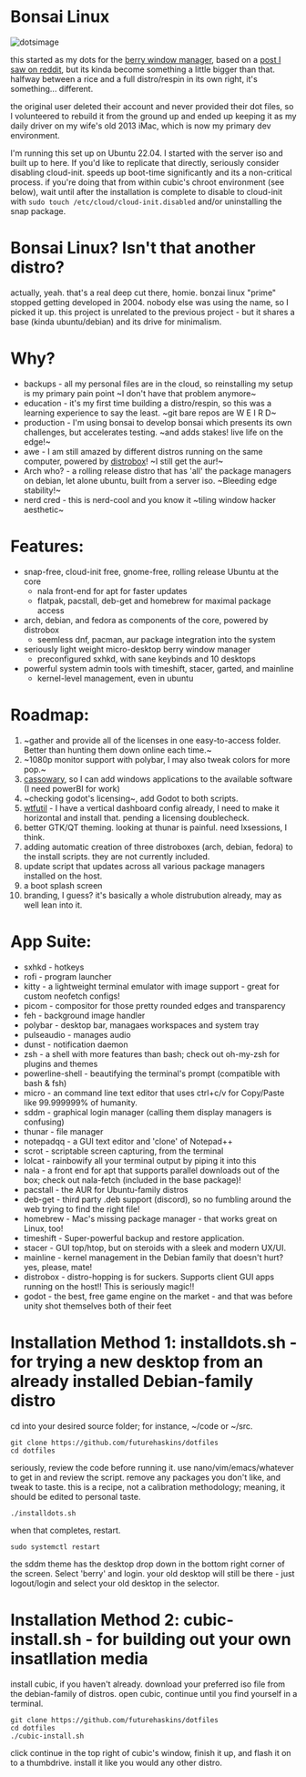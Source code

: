 # Bonsai Linux


![dotsimage](https://user-images.githubusercontent.com/43792895/185729686-4baeb80b-ca64-4734-aa96-1f486143b599.png)

this started as my dots for the [berry window manager](https://github.com/JLErvin/berry), based on a [post I saw on reddit](https://www.reddit.com/r/unixporn/comments/vcphbh/berry_pine/), but its kinda become something a little bigger than that. halfway between a rice and a full distro/respin in its own right, it's something... different. 

the original user deleted their account and never provided their dot files, so I volunteered to rebuild it from the ground up and ended up keeping it as my daily driver on my wife's old 2013 iMac, which is now my primary dev environment.

I'm running this set up on Ubuntu 22.04. I started with the server iso and built up to here. If you'd like to replicate that directly, seriously consider disabling cloud-init. speeds up boot-time significantly and its a non-critical process. if you're doing that from within cubic's chroot environment (see below), wait until after the installation is complete to disable to cloud-init with ```sudo touch /etc/cloud/cloud-init.disabled``` and/or uninstalling the snap package.

# Bonsai Linux? Isn't that another distro?
actually, yeah. that's a real deep cut there, homie. bonzai linux "prime" stopped getting developed in 2004. nobody else was using the name, so I picked it up. this project is unrelated to the previous project - but it shares a base (kinda ubuntu/debian) and its drive for minimalism.

# Why?
 - backups - all my personal files are in the cloud, so reinstalling my setup is my primary pain point \~I don't have that problem anymore~
 - education - it's my first time building a distro/respin, so this was a learning experience to say the least. \~git bare repos are W E I R D~
 - production - I'm using bonsai to develop bonsai which presents its own challenges, but accelerates testing. \~and adds stakes! live life on the edge!~
 - awe - I am still amazed by different distros running on the same computer, powered by [distrobox](https://github.com/89luca89/distrobox)! \~I still get the aur!~
 - Arch who? - a rolling release distro that has 'all' the package managers on debian, let alone ubuntu, built from a server iso. \~Bleeding edge stability!~
 - nerd cred - this is nerd-cool and you know it \~tiling window hacker aesthetic~

# Features:
 - snap-free, cloud-init free, gnome-free, rolling release Ubuntu at the core
   - nala front-end for apt for faster updates
   - flatpak, pacstall, deb-get and homebrew for maximal package access
 - arch, debian, and fedora as components of the core, powered by distrobox
   - seemless dnf, pacman, aur package integration into the system
 - seriously light weight micro-desktop berry window manager
   - preconfigured sxhkd, with sane keybinds and 10 desktops
 - powerful system admin tools with timeshift, stacer, garted, and mainline
   - kernel-level management, even in ubuntu
 
# Roadmap:
 1.  ~gather and provide all of the licenses in one easy-to-access folder. Better than hunting them down online each time.~
 2.  ~1080p monitor support with polybar, I may also tweak colors for more pop.~
 3.  [cassowary](https://github.com/casualsnek/cassowary), so I can add windows applications to the available software (I need powerBI for work)
 4.  ~checking godot's licensing~, add Godot to both scripts.
 5.  [wtfutil](https://github.com/wtfutil/wtf) - I have a vertical dashboard config already, I need to make it horizontal and install that. pending a licensing doublecheck.
 6.  better GTK/QT theming. looking at thunar is painful. need lxsessions, I think.
 7.  adding automatic creation of three distroboxes (arch, debian, fedora) to the install scripts. they are not currently included.
 8.  update script that updates across all various package managers installed on the host.
 9.  a boot splash screen
 10. branding, I guess? it's basically a whole distrubution already, may as well lean into it.

# App Suite:
 - sxhkd - hotkeys
 - rofi - program launcher
 - kitty - a lightweight terminal emulator with image support - great for custom neofetch configs!
 - picom - compositor for those pretty rounded edges and transparency
 - feh - background image handler
 - polybar - desktop bar, managaes workspaces and system tray
 - pulseaudio - manages audio
 - dunst - notification daemon
 - zsh - a shell with more features than bash; check out oh-my-zsh for plugins and themes
 - powerline-shell - beautifying the terminal's prompt (compatible with bash & fsh)
 - micro - an command line text editor that uses ctrl+c/v for Copy/Paste like 99.999999% of humanity.
 - sddm - graphical login manager (calling them display managers is confusing)
 - thunar - file manager
 - notepadqq - a GUI text editor and 'clone' of Notepad++
 - scrot - scriptable screen capturing, from the terminal
 - lolcat - rainbowify all your terminal output by piping it into this
 - nala - a front end for apt that supports parallel downloads out of the box; check out nala-fetch (included in the base package)!
 - pacstall - the AUR for Ubuntu-family distros
 - deb-get - third party .deb support (discord), so no fumbling around the web trying to find the right file!
 - homebrew - Mac's missing package manager - that works great on Linux, too!
 - timeshift - Super-powerful backup and restore application.
 - stacer - GUI top/htop, but on steroids with a sleek and modern UX/UI.
 - mainline - kernel management in the Debian family that doesn't hurt? yes, please, mate!
 - distrobox - distro-hopping is for suckers. Supports client GUI apps running on the host!! This is seriously magic!!
 - godot - the best, free game engine on the market - and that was before unity shot themselves both of their feet

# Installation Method 1: installdots.sh - for trying a new desktop from an already installed Debian-family distro
cd into your desired source folder; for instance, ~/code or ~/src. 

```
git clone https://github.com/futurehaskins/dotfiles
cd dotfiles
```
seriously, review the code before running it. use nano/vim/emacs/whatever to get in and review the script. remove any packages you don't like, and tweak to taste. this is a recipe, not a calibration methodology; meaning, it should be edited to personal taste.
```
./installdots.sh
```
when that completes, restart.
```
sudo systemctl restart
```
the sddm theme has the desktop drop down in the bottom right corner of the screen. Select 'berry' and login. your old desktop will still be there - just logout/login and select your old desktop in the selector.

# Installation Method 2: cubic-install.sh - for building out your own insatllation media
install cubic, if you haven't already.
download your preferred iso file from the debian-family of distros.
open cubic, continue until you find yourself in a terminal.
```
git clone https://github.com/futurehaskins/dotfiles
cd dotfiles
./cubic-install.sh
```
click continue in the top right of cubic's window, finish it up, and flash it on to a thumbdrive. install it like you would any other distro.
